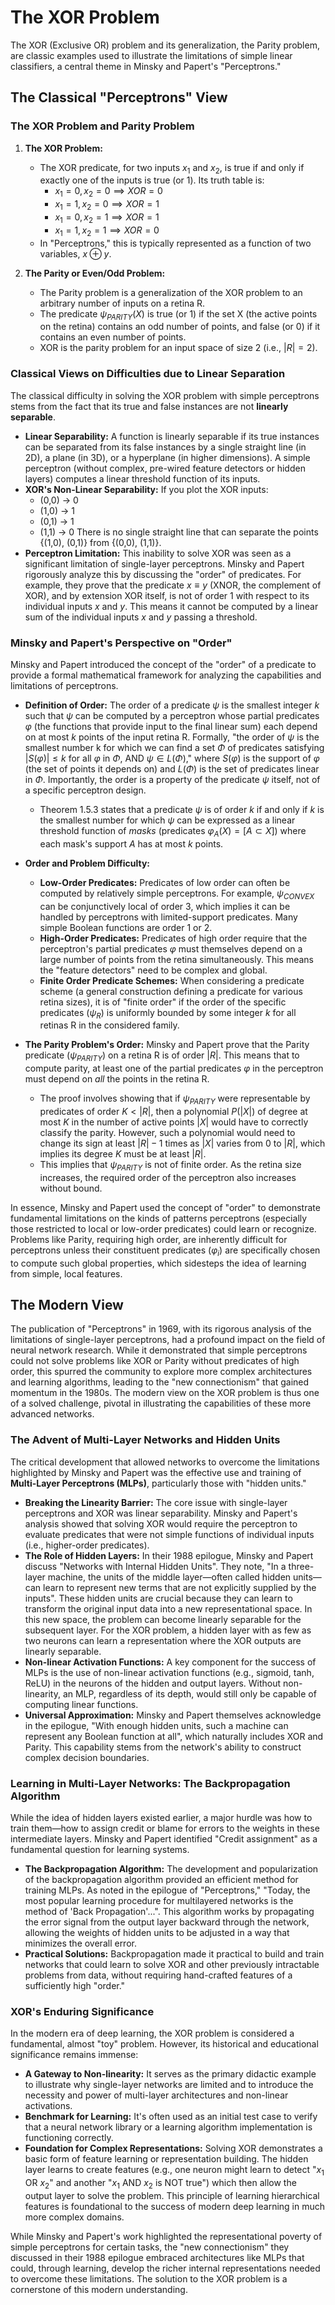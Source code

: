 # The XOR Problem

The XOR (Exclusive OR) problem and its generalization, the Parity problem, are classic examples used to illustrate the limitations of simple linear classifiers, a central theme in Minsky and Papert's "Perceptrons."

## The Classical "Perceptrons" View

### The XOR Problem and Parity Problem

1.  **The XOR Problem:**
    * The XOR predicate, for two inputs $x_1$ and $x_2$, is true if and only if exactly one of the inputs is true (or 1). Its truth table is:
        * $x_1=0, x_2=0 \implies XOR = 0$
        * $x_1=1, x_2=0 \implies XOR = 1$
        * $x_1=0, x_2=1 \implies XOR = 1$
        * $x_1=1, x_2=1 \implies XOR = 0$
    * In "Perceptrons," this is typically represented as a function of two variables, $x \oplus y$.

2.  **The Parity or Even/Odd Problem:**
    * The Parity problem is a generalization of the XOR problem to an arbitrary number of inputs on a retina R.
    * The predicate $\psi_{PARITY}(X)$ is true (or 1) if the set X (the active points on the retina) contains an odd number of points, and false (or 0) if it contains an even number of points.
    * XOR is the parity problem for an input space of size 2 (i.e., $|R|=2$).

### Classical Views on Difficulties due to Linear Separation

The classical difficulty in solving the XOR problem with simple perceptrons stems from the fact that its true and false instances are not **linearly separable**.

* **Linear Separability:** A function is linearly separable if its true instances can be separated from its false instances by a single straight line (in 2D), a plane (in 3D), or a hyperplane (in higher dimensions). A simple perceptron (without complex, pre-wired feature detectors or hidden layers) computes a linear threshold function of its inputs.
* **XOR's Non-Linear Separability:** If you plot the XOR inputs:
    * (0,0) -> 0
    * (1,0) -> 1
    * (0,1) -> 1
    * (1,1) -> 0
    There is no single straight line that can separate the points {(1,0), (0,1)} from {(0,0), (1,1)}.
* **Perceptron Limitation:** This inability to solve XOR was seen as a significant limitation of single-layer perceptrons. Minsky and Papert rigorously analyze this by discussing the "order" of predicates. For example, they prove that the predicate $x \equiv y$ (XNOR, the complement of XOR), and by extension XOR itself, is not of order 1 with respect to its individual inputs $x$ and $y$. This means it cannot be computed by a linear sum of the individual inputs $x$ and $y$ passing a threshold.

### Minsky and Papert's Perspective on "Order"

Minsky and Papert introduced the concept of the "order" of a predicate to provide a formal mathematical framework for analyzing the capabilities and limitations of perceptrons.

* **Definition of Order:** The order of a predicate $\psi$ is the smallest integer $k$ such that $\psi$ can be computed by a perceptron whose partial predicates $\varphi$ (the functions that provide input to the final linear sum) each depend on at most $k$ points of the input retina R. Formally, "the order of $\psi$ is the smallest number k for which we can find a set $\Phi$ of predicates satisfying $|S(\varphi)| \le k$ for all $\varphi$ in $\Phi$, AND $\psi \in L(\Phi)$," where $S(\varphi)$ is the support of $\varphi$ (the set of points it depends on) and $L(\Phi)$ is the set of predicates linear in $\Phi$. Importantly, the order is a property of the predicate $\psi$ itself, not of a specific perceptron design.
    * Theorem 1.5.3 states that a predicate $\psi$ is of order $k$ if and only if $k$ is the smallest number for which $\psi$ can be expressed as a linear threshold function of *masks* (predicates $\varphi_A(X) = [A \subset X]$) where each mask's support $A$ has at most $k$ points.

* **Order and Problem Difficulty:**
    * **Low-Order Predicates:** Predicates of low order can often be computed by relatively simple perceptrons. For example, $\psi_{CONVEX}$ can be conjunctively local of order 3, which implies it can be handled by perceptrons with limited-support predicates. Many simple Boolean functions are order 1 or 2.
    * **High-Order Predicates:** Predicates of high order require that the perceptron's partial predicates $\varphi$ must themselves depend on a large number of points from the retina simultaneously. This means the "feature detectors" need to be complex and global.
    * **Finite Order Predicate Schemes:** When considering a predicate scheme (a general construction defining a predicate for various retina sizes), it is of "finite order" if the order of the specific predicates ($\psi_R$) is uniformly bounded by some integer $k$ for all retinas R in the considered family.

* **The Parity Problem's Order:** Minsky and Papert prove that the Parity predicate ($\psi_{PARITY}$) on a retina R is of order $|R|$. This means that to compute parity, at least one of the partial predicates $\varphi$ in the perceptron must depend on *all* the points in the retina R.
    * The proof involves showing that if $\psi_{PARITY}$ were representable by predicates of order $K < |R|$, then a polynomial $P(|X|)$ of degree at most $K$ in the number of active points $|X|$ would have to correctly classify the parity. However, such a polynomial would need to change its sign at least $|R|-1$ times as $|X|$ varies from 0 to $|R|$, which implies its degree $K$ must be at least $|R|$.
    * This implies that $\psi_{PARITY}$ is not of finite order. As the retina size increases, the required order of the perceptron also increases without bound.

In essence, Minsky and Papert used the concept of "order" to demonstrate fundamental limitations on the kinds of patterns perceptrons (especially those restricted to local or low-order predicates) could learn or recognize. Problems like Parity, requiring high order, are inherently difficult for perceptrons unless their constituent predicates ($\varphi_i$) are specifically chosen to compute such global properties, which sidesteps the idea of learning from simple, local features.

## The Modern View

The publication of "Perceptrons" in 1969, with its rigorous analysis of the limitations of single-layer perceptrons, had a profound impact on the field of neural network research. While it demonstrated that simple perceptrons could not solve problems like XOR or Parity without predicates of high order, this spurred the community to explore more complex architectures and learning algorithms, leading to the "new connectionism" that gained momentum in the 1980s. The modern view on the XOR problem is thus one of a solved challenge, pivotal in illustrating the capabilities of these more advanced networks.

### The Advent of Multi-Layer Networks and Hidden Units

The critical development that allowed networks to overcome the limitations highlighted by Minsky and Papert was the effective use and training of **Multi-Layer Perceptrons (MLPs)**, particularly those with "hidden units."

* **Breaking the Linearity Barrier:** The core issue with single-layer perceptrons and XOR was linear separability. Minsky and Papert's analysis showed that solving XOR would require the perceptron to evaluate predicates that were not simple functions of individual inputs (i.e., higher-order predicates).
* **The Role of Hidden Layers:** In their 1988 epilogue, Minsky and Papert discuss "Networks with Internal Hidden Units". They note, "In a three-layer machine, the units of the middle layer—often called hidden units—can learn to represent new terms that are not explicitly supplied by the inputs". These hidden units are crucial because they can learn to transform the original input data into a new representational space. In this new space, the problem can become linearly separable for the subsequent layer. For the XOR problem, a hidden layer with as few as two neurons can learn a representation where the XOR outputs are linearly separable.
* **Non-linear Activation Functions:** A key component for the success of MLPs is the use of non-linear activation functions (e.g., sigmoid, tanh, ReLU) in the neurons of the hidden and output layers. Without non-linearity, an MLP, regardless of its depth, would still only be capable of computing linear functions.
* **Universal Approximation:** Minsky and Papert themselves acknowledge in the epilogue, "With enough hidden units, such a machine can represent any Boolean function at all", which naturally includes XOR and Parity. This capability stems from the network's ability to construct complex decision boundaries.

### Learning in Multi-Layer Networks: The Backpropagation Algorithm

While the idea of hidden layers existed earlier, a major hurdle was how to train them—how to assign credit or blame for errors to the weights in these intermediate layers. Minsky and Papert identified "Credit assignment" as a fundamental question for learning systems.

* **The Backpropagation Algorithm:** The development and popularization of the backpropagation algorithm provided an efficient method for training MLPs. As noted in the epilogue of "Perceptrons," "Today, the most popular learning procedure for multilayered networks is the method of 'Back Propagation'...". This algorithm works by propagating the error signal from the output layer backward through the network, allowing the weights of hidden units to be adjusted in a way that minimizes the overall error.
* **Practical Solutions:** Backpropagation made it practical to build and train networks that could learn to solve XOR and other previously intractable problems from data, without requiring hand-crafted features of a sufficiently high "order."

### XOR's Enduring Significance

In the modern era of deep learning, the XOR problem is considered a fundamental, almost "toy" problem. However, its historical and educational significance remains immense:

* **A Gateway to Non-linearity:** It serves as the primary didactic example to illustrate why single-layer networks are limited and to introduce the necessity and power of multi-layer architectures and non-linear activations.
* **Benchmark for Learning:** It's often used as an initial test case to verify that a neural network library or a learning algorithm implementation is functioning correctly.
* **Foundation for Complex Representations:** Solving XOR demonstrates a basic form of feature learning or representation building. The hidden layer learns to create features (e.g., one neuron might learn to detect "$x_1$ OR $x_2$" and another "$x_1$ AND $x_2$ is NOT true") which then allow the output layer to solve the problem. This principle of learning hierarchical features is foundational to the success of modern deep learning in much more complex domains.

While Minsky and Papert's work highlighted the representational poverty of simple perceptrons for certain tasks, the "new connectionism" they discussed in their 1988 epilogue embraced architectures like MLPs that could, through learning, develop the richer internal representations needed to overcome these limitations. The solution to the XOR problem is a cornerstone of this modern understanding.
